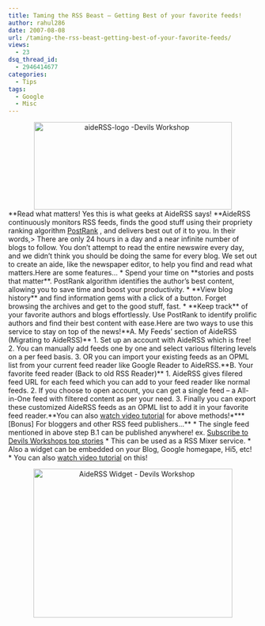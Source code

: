 ```yaml
---
title: Taming the RSS Beast – Getting Best of your favorite feeds!
author: rahul286
date: 2007-08-08
url: /taming-the-rss-beast-getting-best-of-your-favorite-feeds/
views:
  - 23
dsq_thread_id:
  - 2946414677
categories:
  - Tips
tags:
  - Google
  - Misc
---
```

</p> <div style="text-align: center">
  <img class="wp-image-54516" src="http://cdn.devilsworkshop.org/files/2007/08/aiderss-logo-devils-workshop-thumb.gif" alt="aideRSS-logo -Devils Workshop" height="177" width="400" />
</div></a>**Read what matters! Yes this is what geeks at AideRSS says! **AideRSS continuously monitors RSS feeds, finds the good stuff using their propriety ranking algorithm <a href="http://www.aiderss.com/blog/faq/#postrank" onclick="_gaq.push(['_trackEvent', 'outbound-article', 'http://www.aiderss.com/blog/faq/#postrank', 'PostRank']);" >PostRank</a> , and delivers best out of it to you. In their words,> There are only 24 hours in a day and a near infinite number of blogs to follow. You don&#8217;t attempt to read the entire newswire every day, and we didn&#8217;t think you should be doing the same for every blog. We set out to create an aide, like the newspaper editor, to help you find and read what matters.Here are some features&#8230;  * Spend your time on **stories and posts that matter**. PostRank algorithm identifies the author&#8217;s best content, allowing you to save time and boost your productivity.  * **View blog history** and find information gems with a click of a button. Forget browsing the archives and get to the good stuff, fast.  * **Keep track** of your favorite authors and blogs effortlessly. Use PostRank to identify prolific authors and find their best content with ease.Here are two ways to use this service to stay on top of the news!**A. My Feeds&#8217; section of AideRSS (Migrating to AideRSS)**  1. Set up an account with AideRSS which is free!  2. You can manually add feeds one by one and select various filtering levels on a per feed basis.  3. OR you can import your existing feeds as an OPML list from your current feed reader like Google Reader to AideRSS.**B. Your favorite feed reader (Back to old RSS Reader)**  1. AideRSS gives filered feed URL for each feed which you can add to your feed reader like normal feeds.  2. If you choose to open account, you can get a single feed &#8211; a All-in-One feed with filtered content as per your need.  3. Finally you can export these customized AideRSS feeds as an OPML list to add it in your favorite feed reader.**You can also <a href="http://www.aiderss.com/blog/screencasts/rss-import/" onclick="_gaq.push(['_trackEvent', 'outbound-article', 'http://www.aiderss.com/blog/screencasts/rss-import/', 'watch video tutorial']);" target="_blank">watch video tutorial</a> for above methods!****[Bonus] For bloggers and other RSS feed publishers&#8230;**  * The single feed mentioned in above step B.1 can be published anywhere! ex. <a href="http://www.aiderss.com/rss/myfeed/caba2bac3a16828ceb4a44e43b0a76e17a6af923" onclick="_gaq.push(['_trackEvent', 'outbound-article', 'http://www.aiderss.com/rss/myfeed/caba2bac3a16828ceb4a44e43b0a76e17a6af923', 'Subscribe to Devils Workshops top stories']);" >Subscribe to Devils Workshops top stories</a>  * This can be used as a RSS Mixer service.  * Also a widget can be embedded on your Blog, Google homegape, Hi5, etc!  * You can also <a href="http://www.aiderss.com/blog/screencasts/site-widgets/" onclick="_gaq.push(['_trackEvent', 'outbound-article', 'http://www.aiderss.com/blog/screencasts/site-widgets/', 'watch video tutorial']);" target="_blank">watch video tutorial</a> on this!</p> <div style="text-align: center">
  <img src="http://cdn.devilsworkshop.org/files/2007/08/aiderss-widget-devils-workshop-thumb.jpg" style="border: 0px none" alt="AideRSS Widget - Devils Workshop" border="0" height="301" width="402" />
</div></a>
